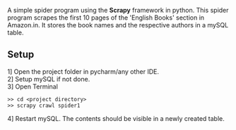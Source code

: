 A simple spider program using the **Scrapy** framework in python. This spider program scrapes the first 10 pages of the 'English Books' section in Amazon.in.
It stores the book names and the respective authors in a mySQL table.


## Setup
1] Open the project folder in pycharm/any other IDE.<br>
2] Setup mySQL if not done.<br>
3] Open Terminal
```
>> cd <project directory>
>> scrapy crawl spider1
```
4] Restart mySQL. The contents should be visible in a newly created table.
